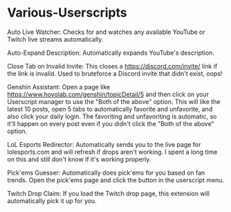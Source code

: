 # Various-Userscripts

Auto Live Watcher: Checks for and watches any available YouTube or Twitch live streams automatically.

Auto-Expand Description: Automatically expands YouTube's description.

Close Tab on Invalid Invite: This closes a https://discord.com/invite/ link if the link is invalid. Used to bruteforce a Discord invite that didn't exist, oops!

Genshin Assistant: Open a page like https://www.hoyolab.com/genshin/topicDetail/5 and then click on your Userscript manager to use the "Both of the above" option. This will like the latest 10 posts, open 5 tabs to automatically favorite and unfavorite, and also click your daily login. The favoriting and unfavoriting is automatic, so it'll happen on every post even if you didn't click the "Both of the above" option.

LoL Esports Redirector: Automatically sends you to the live page for lolesports.com and will refresh if drops aren't working. I spent a long time on this and still don't know if it's working properly.

Pick'ems Guesser: Automatically does pick'ems for you based on fan trends. Open the pick'ems page and click the button in the userscript menu.

Twitch Drop Claim: If you load the Twitch drop page, this extension will automatically pick it up for you.

